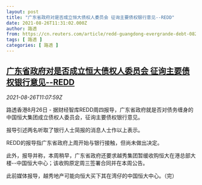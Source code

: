 ```yaml
---
layout: post
title: "广东省政府对是否成立恒大债权人委员会 征询主要债权银行意见--REDD"
date: 2021-08-26T11:31:02.000Z
author: 路透
from: https://cn.reuters.com/article/redd-guangdong-evergrande-debt-0826-idCNKBS2FR0ZT
tags: [ 路透 ]
categories: [ 路透 ]
---
```

<!--1629977462000-->
[广东省政府对是否成立恒大债权人委员会 征询主要债权银行意见--REDD](https://cn.reuters.com/article/redd-guangdong-evergrande-debt-0826-idCNKBS2FR0ZT)
------

<div>
<div><i>2021-08-26T11:07:59Z</i></div><p>路透香港8月26日 - 据财经智库REDD周四报导，广东省政府就是否对债务缠身的中国恒大集团成立债权人委员会，征询主要债权银行意见。</p><p>报导引述两名听取了银行人士简报的消息人士作以上表示。</p><p>REDD的报导指广东省政府上周开始与银行接触，但尚未做出决定。</p><p>此外，报导并称，本周稍早，广东省政府还要求越秀集团暂缓收购恒大在港总部大楼--中国恒大中心；该收购原定周三签署合同并在本周公告。</p><p>此前媒体报导，越秀地产可能向恒大买下其在湾仔的中国恒大中心。（完） </p>
</div>
